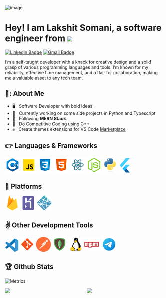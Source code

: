 <!-- <img src="./assets/media/header_.png"> -->
<img alt="image" src="https://github.com/lakshits11/lakshits11/assets/54276661/cd23711a-6d9b-4cf3-b9de-c0069e0ca20b">

<h1>Hey! I am Lakshit Somani, a software engineer from <img src="https://cdn-icons-png.flaticon.com/128/9906/9906480.png" width="24"/></h1>

[![Linkedin Badge](https://img.shields.io/badge/-lakshit--somani-blue?style=flat&logo=Linkedin&logoColor=white&link=https://www.linkedin.com/in/lakshit-somani/)](https://www.linkedin.com/in/lakshit-somani/)
[![Gmail Badge](https://img.shields.io/badge/-lakshits11-c14438?style=flat&logo=Gmail&logoColor=white&link=mailto:lakshits11@gmail.com)](mailto:lakshits11@gmail.com)
<!-- [![Medium Badge](https://img.shields.io/badge/-@jessicalim-000000?style=flat&labelColor=000000&logo=Medium&link=https://medium.com/@jessicalim)](https://medium.com/@jessicalim)
[![Website Badge](https://img.shields.io/badge/-jessicalim.me-47CCCC?style=flat&logo=Google-Chrome&logoColor=white&link=https://jessicalim.me)](https://jessicalim.me)
[![Twitter Badge](https://img.shields.io/badge/-@__jesslim-1ca0f1?style=flat&labelColor=1ca0f1&logo=twitter&logoColor=white&link=https://twitter.com/_jesslim)](https://twitter.com/_jesslim)
[![Instagram Badge](https://img.shields.io/badge/-@__jessicaalim-purple?style=flat&logo=instagram&logoColor=white&link=https://instagram.com/_jessicaalim/)](https://instagram.com/_jessicaalim) -->


I’m a self-taught developer with a knack for creative design and a solid grasp of various programming languages and tools. I’m known for my reliability, effective time management, and a flair for collaboration, making me a valuable asset to any tech team.

## 📔: About Me

- 🖥 &nbsp; Software Developer with bold ideas
- 🔭 &nbsp; Currently working on some side projects in Python and Typescript
- 🌱 &nbsp; Following **MERN Stack**.
- 💬 &nbsp; Do Competitive Coding using C++
- ✊ &nbsp; Create themes extensions for VS Code [Marketplace](https://marketplace.visualstudio.com/publishers/lakshits11/)
<!-- - 🌐 &nbsp; Also learning Machine Learning, Data science -->

  </p>

##

## 👉 Languages & Frameworks

  <p>
  <img src="./assets/c++.svg" alt="C++" width="48" height="48"/>
  <img src="./assets/javascript.svg" alt="JavaScript Logo" width="48" height="48"/>
  <img src="./assets/css3.svg" alt="CSS" width="48" height="48"/>
  <img src="./assets/html-5.svg" alt="HTML" width="48" height="48"/>
  <img src="./assets/react.svg" alt="ReactJS" width="49" height="49"/>
  <img src="./assets/nodejs.svg" alt="Node JS" width="48" height="48"/>
  <img src="./assets/python-original.svg" alt="ReactJS" width="46" height="46"/>
  <img src="./assets/flutter.svg" alt="Flutter" width="40" height="46"/>
  </p>

## 🙌 Platforms

  <p>
  <img src="./assets/firebase.svg" alt="Heruko" width="47" height="47"/>
  <img src="./assets/heroku-plain.svg" alt="Heruko" width="47" height="47"/>
  <img src="./assets/netlify.svg" alt="Heruko" width="47" height="47"/>
  </p>

## ✌ Other Development Tools

  <p>
  <img src="./assets/vscode.svg" alt="VS Code" width="43" height="43"/>
  <img src="./assets/git.svg" alt="GIT VCM" width="48" height="48"/>
  <!-- <img src="./assets/nginx.svg" alt="Nginx" width="48" height="48"/> -->
  <img src="./assets/postman.png" alt="Postman API" width="48" height="48"/>
  <img src="./assets/mongodb.svg" alt="Mongo DB" width="48" height="48"/>
  <!-- <img src="./assets/wordpress.svg" alt="Wordpress" width="48" height="48"/> -->
  <img src="./assets/linux-original.svg" alt="Linux" width="46" height="46"/>
  <img src="./assets/npm.svg" alt="Node Package Manager" width="48" height="46"/>&nbsp;
  <!-- <img src="./assets/cloudflare-original.svg" alt="JavaScript Logo" width="48" height="46"/> -->
  <!-- <img src="./assets/auth0.svg" alt="Auth0" width="44" height="44"/> -->
  <!-- <img src="./assets/fiddler.svg" alt="Fiddler HTTP Debugger" width="48" height="48"/> -->
  <img src="./assets/telegram.svg" alt="Telegram" width="48" height="48"/>
  </p>

<!-- ### 👌 Design & Creation

  <p>
  <img src="./assets/Adobe_After_Effects_CC_icon.svg" alt="Adobe AE" width="48" height="48"/>
  <img src="./assets/Adobe_Premiere_Pro_CC_icon.svg" alt="Adobe PR" width="48" height="48"/>
  <img src="./assets/figma.svg" alt="Figma" width="48" height="48"/>
  <img src="./assets/dribbble.svg" alt="Dribbble" width="48" height="48"/>
  </p> -->


##

## 🏆 Github Stats

![Metrics](https://metrics.lecoq.io/lakshits11?template=classic&base.community=0&isocalendar=1&activity=1&base=header%2C%20activity%2C%20community%2C%20repositories%2C%20metadata&base.indepth=false&base.hireable=false&base.skip=false&isocalendar=false&isocalendar.duration=full-year&activity=false&activity.limit=5&activity.load=300&activity.days=14&activity.visibility=all&activity.timestamps=false&activity.filter=all&config.timezone=Asia%2FCalcutta)

  <img  src="https://github-readme-streak-stats.herokuapp.com/?user=lakshits11&theme=dark" width="48%" >
  <img  src="https://github-readme-stats.vercel.app/api?username=lakshits11&bg_color=30,f24495,904e95&title_color=fff&text_color=fff" width="48%" align="right" >
